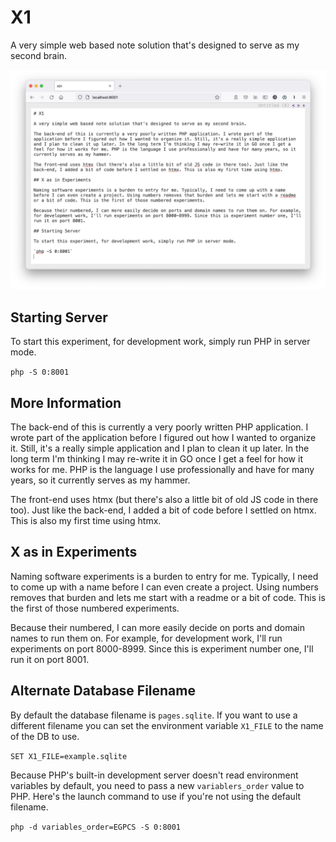 # X1

A very simple web based note solution that's designed to serve as my second brain.

![X1 Screenshot](media/x1-screenshot.png)

## Starting Server

To start this experiment, for development work, simply run PHP in server mode.

`php -S 0:8001`

## More Information

The back-end of this is currently a very poorly written PHP application. I wrote part of the application before I figured out how I wanted to organize it. Still, it's a really simple application and I plan to clean it up later. In the long term I'm thinking I may re-write it in GO once I get a feel for how it works for me. PHP is the language I use professionally and have for many years, so it currently serves as my hammer.

The front-end uses htmx (but there's also a little bit of old JS code in there too). Just like the back-end, I added a bit of code before I settled on htmx. This is also my first time using htmx.

## X as in Experiments

Naming software experiments is a burden to entry for me. Typically, I need to come up with a name before I can even create a project. Using numbers removes that burden and lets me start with a readme or a bit of code. This is the first of those numbered experiments.

Because their numbered, I can more easily decide on ports and domain names to run them on. For example, for development work, I'll run experiments on port 8000-8999. Since this is experiment number one, I'll run it on port 8001.

## Alternate Database Filename

By default the database filename is `pages.sqlite`. If you want to use a different filename you can set the environment variable `X1_FILE` to the name of the DB to use.

`SET X1_FILE=example.sqlite`

Because PHP's built-in development server doesn't read environment variables by default, you need to pass a new `variablers_order` value to PHP. Here's the launch command to use if you're not using the default filename.

`php -d variables_order=EGPCS -S 0:8001`
